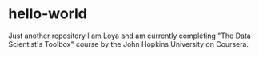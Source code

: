 # hello-world
Just another repository
I am Loya and am currently completing "The Data Scientist's Toolbox" course by the John Hopkins University on Coursera. 
